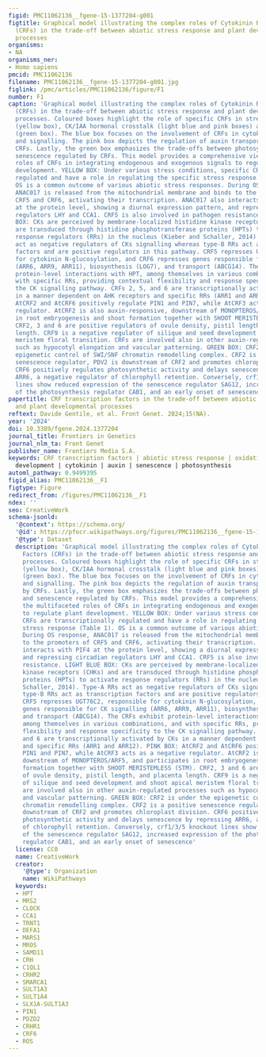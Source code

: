 ```yaml
---
figid: PMC11062136__fgene-15-1377204-g001
figtitle: Graphical model illustrating the complex roles of Cytokinin Response Factors
  (CRFs) in the trade-off between abiotic stress response and plant developmental
  processes
organisms:
- NA
organisms_ner:
- Homo sapiens
pmcid: PMC11062136
filename: PMC11062136__fgene-15-1377204-g001.jpg
figlink: /pmc/articles/PMC11062136/figure/F1
number: F1
caption: 'Graphical model illustrating the complex roles of Cytokinin Response Factors
  (CRFs) in the trade-off between abiotic stress response and plant developmental
  processes. Coloured boxes highlight the role of specific CRFs in stress responses
  (yellow box), CK/IAA hormonal crosstalk (light blue and pink boxes) and senescence
  (green box). The blue box focuses on the involvement of CRFs in cytokinin homeostasis
  and signalling. The pink box depicts the regulation of auxin transport exerted by
  CRFs. Lastly, the green box emphasizes the trade-offs between photosynthesis and
  senescence regulated by CRFs. This model provides a comprehensive view of the multifaceted
  roles of CRFs in integrating endogenous and exogenous signals to regulate plant
  development. YELLOW BOX: Under various stress conditions, specific CRFs are transcriptionally
  regulated and have a role in regulating the specific stress response (Table 1).
  OS is a common outcome of various abiotic stress responses. During OS response,
  ANAC017 is released from the mitochondrial membrane and binds to the promoters of
  CRF5 and CRF6, activating their transcription. ANAC017 also interacts with PIF4
  at the protein level, showing a diurnal expression pattern, and repressing circadian
  regulators LHY and CCA1. CRF5 is also involved in pathogen resistance. LIGHT BLUE
  BOX: CKs are perceived by membrane-localized histidine kinase receptors (CHKs) and
  are transduced through histidine phosphotransferase proteins (HPTs) to activate
  response regulators (RRs) in the nucleus (Kieber and Schaller, 2014). Type-A RRs
  act as negative regulators of CKs signalling whereas type-B RRs act as transcription
  factors and are positive regulators in this pathway. CRF5 represses UGT76C2, responsible
  for cytokinin N-glucosylation, and CRF6 represses genes responsible for CK signalling
  (ARR6, ARR9, ARR11), biosynthesis (LOG7), and transport (ABCG14). The CRFs exhibit
  protein-level interactions with HPT, among themselves in various combinations, and
  with specific RRs, providing contextual flexibility and response specificity to
  the CK signalling pathway. CRFs 2, 5, and 6 are transcriptionally activated by CKs
  in a manner dependent on AHK receptors and specific RRs (ARR1 and ARR12). PINK BOX:
  AtCRF2 and AtCRF6 positively regulate PIN1 and PIN7, while AtCRF3 acts as a negative
  regulator. AtCRF2 is also auxin-responsive, downstream of MONOPTEROS/ARF5, and participates
  in root embryogenesis and shoot formation together with SHOOT MERISTEMLESS (STM).
  CRF2, 3 and 6 are positive regulators of ovule density, pistil length, and placenta
  length. CRF9 is a negative regulator of silique and seed development and shoot apical
  meristem floral transition. CRFs are involved also in other auxin-regulated processes
  such as hypocotyl elongation and vascular patterning. GREEN BOX: CRF2 is under the
  epigenetic control of SWI/SNF chromatin remodelling complex. CRF2 is a positive
  senescence regulator, PDV2 is downstream of CRF2 and promotes chloroplast division.
  CRF6 positively regulates photosynthetic activity and delays senescence by repressing
  ARR6, a negative regulator of chlorophyll retention. Conversely, crf1/3/5 knockout
  lines show reduced expression of the senescence regulator SAG12, increased expression
  of the photosynthesis regulator CAB1, and an early onset of senescence'
papertitle: CRF transcription factors in the trade-off between abiotic stress response
  and plant developmental processes
reftext: Davide Gentile, et al. Front Genet. 2024;15(NA).
year: '2024'
doi: 10.3389/fgene.2024.1377204
journal_title: Frontiers in Genetics
journal_nlm_ta: Front Genet
publisher_name: Frontiers Media S.A.
keywords: CRF transcription factors | abiotic stress response | oxidative stress |
  development | cytokinin | auxin | senescence | photosynthesis
automl_pathway: 0.9499395
figid_alias: PMC11062136__F1
figtype: Figure
redirect_from: /figures/PMC11062136__F1
ndex: ''
seo: CreativeWork
schema-jsonld:
  '@context': https://schema.org/
  '@id': https://pfocr.wikipathways.org/figures/PMC11062136__fgene-15-1377204-g001.html
  '@type': Dataset
  description: 'Graphical model illustrating the complex roles of Cytokinin Response
    Factors (CRFs) in the trade-off between abiotic stress response and plant developmental
    processes. Coloured boxes highlight the role of specific CRFs in stress responses
    (yellow box), CK/IAA hormonal crosstalk (light blue and pink boxes) and senescence
    (green box). The blue box focuses on the involvement of CRFs in cytokinin homeostasis
    and signalling. The pink box depicts the regulation of auxin transport exerted
    by CRFs. Lastly, the green box emphasizes the trade-offs between photosynthesis
    and senescence regulated by CRFs. This model provides a comprehensive view of
    the multifaceted roles of CRFs in integrating endogenous and exogenous signals
    to regulate plant development. YELLOW BOX: Under various stress conditions, specific
    CRFs are transcriptionally regulated and have a role in regulating the specific
    stress response (Table 1). OS is a common outcome of various abiotic stress responses.
    During OS response, ANAC017 is released from the mitochondrial membrane and binds
    to the promoters of CRF5 and CRF6, activating their transcription. ANAC017 also
    interacts with PIF4 at the protein level, showing a diurnal expression pattern,
    and repressing circadian regulators LHY and CCA1. CRF5 is also involved in pathogen
    resistance. LIGHT BLUE BOX: CKs are perceived by membrane-localized histidine
    kinase receptors (CHKs) and are transduced through histidine phosphotransferase
    proteins (HPTs) to activate response regulators (RRs) in the nucleus (Kieber and
    Schaller, 2014). Type-A RRs act as negative regulators of CKs signalling whereas
    type-B RRs act as transcription factors and are positive regulators in this pathway.
    CRF5 represses UGT76C2, responsible for cytokinin N-glucosylation, and CRF6 represses
    genes responsible for CK signalling (ARR6, ARR9, ARR11), biosynthesis (LOG7),
    and transport (ABCG14). The CRFs exhibit protein-level interactions with HPT,
    among themselves in various combinations, and with specific RRs, providing contextual
    flexibility and response specificity to the CK signalling pathway. CRFs 2, 5,
    and 6 are transcriptionally activated by CKs in a manner dependent on AHK receptors
    and specific RRs (ARR1 and ARR12). PINK BOX: AtCRF2 and AtCRF6 positively regulate
    PIN1 and PIN7, while AtCRF3 acts as a negative regulator. AtCRF2 is also auxin-responsive,
    downstream of MONOPTEROS/ARF5, and participates in root embryogenesis and shoot
    formation together with SHOOT MERISTEMLESS (STM). CRF2, 3 and 6 are positive regulators
    of ovule density, pistil length, and placenta length. CRF9 is a negative regulator
    of silique and seed development and shoot apical meristem floral transition. CRFs
    are involved also in other auxin-regulated processes such as hypocotyl elongation
    and vascular patterning. GREEN BOX: CRF2 is under the epigenetic control of SWI/SNF
    chromatin remodelling complex. CRF2 is a positive senescence regulator, PDV2 is
    downstream of CRF2 and promotes chloroplast division. CRF6 positively regulates
    photosynthetic activity and delays senescence by repressing ARR6, a negative regulator
    of chlorophyll retention. Conversely, crf1/3/5 knockout lines show reduced expression
    of the senescence regulator SAG12, increased expression of the photosynthesis
    regulator CAB1, and an early onset of senescence'
  license: CC0
  name: CreativeWork
  creator:
    '@type': Organization
    name: WikiPathways
  keywords:
  - HPT
  - MRS2
  - CLOCK
  - CCA1
  - TRNT1
  - DEFA1
  - MARS1
  - MROS
  - SAMD11
  - CRH
  - C1QL1
  - CRHR2
  - SMARCA1
  - SULT1A3
  - SULT1A4
  - SLX1A-SULT1A3
  - PIN1
  - PDZD2
  - CRHR1
  - CRF6
  - ROS
---
```

